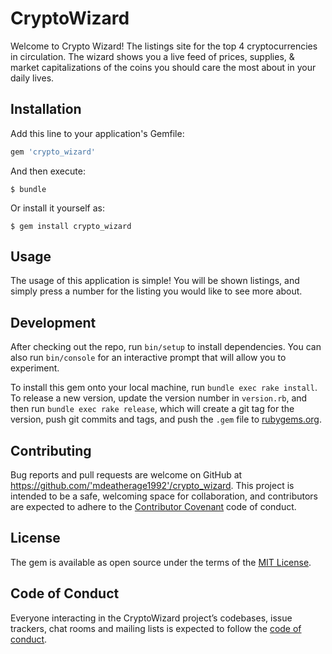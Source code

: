 # CryptoWizard

Welcome to Crypto Wizard! The listings site for the top 4 cryptocurrencies in circulation. The wizard shows you a live feed of prices, supplies, & market capitalizations of the coins you should care the most about in your daily lives.

## Installation

Add this line to your application's Gemfile:

```ruby
gem 'crypto_wizard'
```

And then execute:

    $ bundle

Or install it yourself as:

    $ gem install crypto_wizard

## Usage

The usage of this application is simple! You will be shown listings, and simply press a number for the listing you would like to see more about. 

## Development

After checking out the repo, run `bin/setup` to install dependencies. You can also run `bin/console` for an interactive prompt that will allow you to experiment.

To install this gem onto your local machine, run `bundle exec rake install`. To release a new version, update the version number in `version.rb`, and then run `bundle exec rake release`, which will create a git tag for the version, push git commits and tags, and push the `.gem` file to [rubygems.org](https://rubygems.org).

## Contributing

Bug reports and pull requests are welcome on GitHub at https://github.com/'mdeatherage1992'/crypto_wizard. This project is intended to be a safe, welcoming space for collaboration, and contributors are expected to adhere to the [Contributor Covenant](http://contributor-covenant.org) code of conduct.

## License

The gem is available as open source under the terms of the [MIT License](https://opensource.org/licenses/MIT).

## Code of Conduct

Everyone interacting in the CryptoWizard project’s codebases, issue trackers, chat rooms and mailing lists is expected to follow the [code of conduct](https://github.com/'mdeatherage1992'/crypto_wizard/blob/master/CODE_OF_CONDUCT.md).
